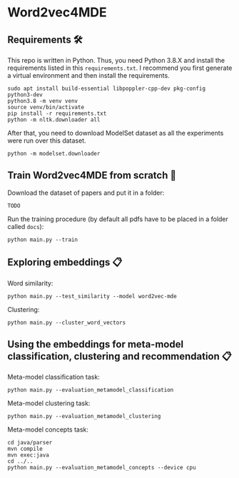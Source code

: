 # Word2vec4MDE

## Requirements 🛠

This repo is written in Python. 
Thus, you need Python 3.8.X and install the requirements listed in this `requirements.txt`. 
I recommend you first generate a virtual environment and then install the requirements.

```shell
sudo apt install build-essential libpoppler-cpp-dev pkg-config python3-dev
python3.8 -m venv venv
source venv/bin/activate
pip install -r requirements.txt
python -m nltk.downloader all
```

After that, you need to download ModelSet dataset as all the experiments were run over this dataset.
```shell
python -m modelset.downloader
```

## Train Word2vec4MDE from scratch 🚀

Download the dataset of papers and put it in a folder:
```shell
TODO
```

Run the training procedure (by default all pdfs have to be placed in a folder called `docs`):
```shell
python main.py --train
```

## Exploring embeddings 📋

Word similarity:
```shell
python main.py --test_similarity --model word2vec-mde 
```

Clustering:
```shell
python main.py --cluster_word_vectors
```

## Using the embeddings for meta-model classification, clustering and recommendation 📋

Meta-model classification task:
```shell
python main.py --evaluation_metamodel_classification
```

Meta-model clustering task:
```shell
python main.py --evaluation_metamodel_clustering
```

Meta-model concepts task:
```shell
cd java/parser
mvn compile
mvn exec:java
cd ../..
python main.py --evaluation_metamodel_concepts --device cpu
```

